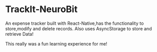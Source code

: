 # TrackIt-NeuroBit
An expense tracker built with React-Native,has the functionality to store,modify and delete records. 
Also uses AsyncStorage to store and retrieve Data!

This really was a fun learning experience for me!
